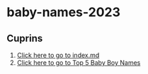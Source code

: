 # baby-names-2023
## Cuprins
1. [Click here to go to index.md](/index.md)
2. [Click here to go to Top 5 Baby Boy Names](/Top5NumeBăieți.md)